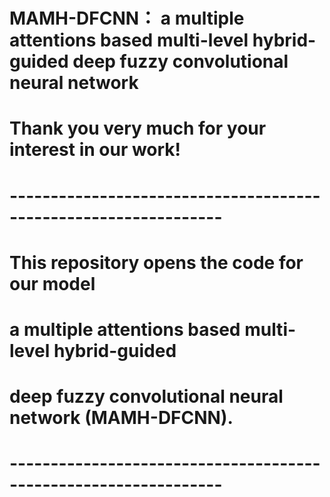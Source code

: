 # MAMH-DFCNN： a multiple attentions based multi-level hybrid-guided deep fuzzy convolutional neural network
# Thank you very much for your interest in our work!
# ----------------------------------------------------------------
# This repository opens the code for our model
# a multiple attentions based multi-level hybrid-guided 
# deep fuzzy convolutional neural network (MAMH-DFCNN). 
# ----------------------------------------------------------------
